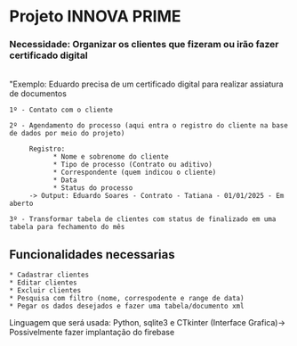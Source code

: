 <h1>Projeto INNOVA PRIME</h1>

<h3>Necessidade: Organizar os clientes que fizeram ou irão fazer certificado digital</h3>
<br>
       "Exemplo: Eduardo precisa de um certificado digital para realizar assiatura de documentos
       
    1º - Contato com o cliente
    
    2º - Agendamento do processo (aqui entra o registro do cliente na base de dados por meio do projeto)
   
         Registro: 
               * Nome e sobrenome do cliente
               * Tipo de processo (Contrato ou aditivo) 
               * Correspondente (quem indicou o cliente) 
               * Data 
               * Status do processo
         -> Output: Eduardo Soares - Contrato - Tatiana - 01/01/2025 - Em aberto
         
    3º - Transformar tabela de clientes com status de finalizado em uma tabela para fechamento do mês

<h2>Funcionalidades necessarias</h2>

    * Cadastrar clientes
    * Editar clientes
    * Excluir clientes
    * Pesquisa com filtro (nome, correspodente e range de data)
    * Pegar os dados desejados e fazer uma tabela/documento xml
    
  
    

Linguagem que será usada: Python, sqlite3 e CTkinter (Interface Grafica)-> Possivelmente fazer implantação do firebase
